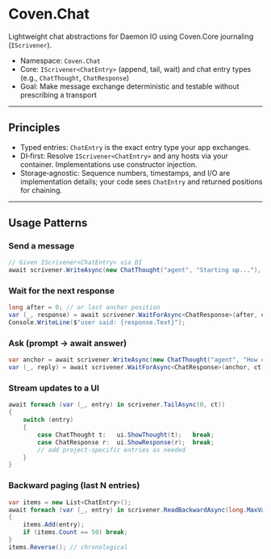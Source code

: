 # Coven.Chat

Lightweight chat abstractions for Daemon IO using Coven.Core journaling (`IScrivener`).

- Namespace: `Coven.Chat`
- Core: `IScrivener<ChatEntry>` (append, tail, wait) and chat entry types (e.g., `ChatThought`, `ChatResponse`)
- Goal: Make message exchange deterministic and testable without prescribing a transport

---

## Principles

- Typed entries: `ChatEntry` is the exact entry type your app exchanges.
- DI‑first: Resolve `IScrivener<ChatEntry>` and any hosts via your container. Implementations use constructor injection.
- Storage‑agnostic: Sequence numbers, timestamps, and I/O are implementation details; your code sees `ChatEntry` and returned positions for chaining.

---

## Usage Patterns

### Send a message

```csharp
// Given IScrivener<ChatEntry> via DI
await scrivener.WriteAsync(new ChatThought("agent", "Starting up..."), ct);
```

### Wait for the next response

```csharp
long after = 0; // or last anchor position
var (_, response) = await scrivener.WaitForAsync<ChatResponse>(after, ct);
Console.WriteLine($"user said: {response.Text}");
```

### Ask (prompt → await answer)

```csharp
var anchor = await scrivener.WriteAsync(new ChatThought("agent", "How can I help?"), ct);
var (_, reply) = await scrivener.WaitForAsync<ChatResponse>(anchor, ct);
```

### Stream updates to a UI

```csharp
await foreach (var (_, entry) in scrivener.TailAsync(0, ct))
{
    switch (entry)
    {
        case ChatThought t:   ui.ShowThought(t);   break;
        case ChatResponse r:  ui.ShowResponse(r);  break;
        // add project‑specific entries as needed
    }
}
```

### Backward paging (last N entries)

```csharp
var items = new List<ChatEntry>();
await foreach (var (_, entry) in scrivener.ReadBackwardAsync(long.MaxValue, ct))
{
    items.Add(entry);
    if (items.Count == 50) break;
}
items.Reverse(); // chronological
```
